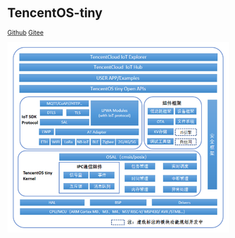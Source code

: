 # TencentOS-tiny 

[Github](https://github.com/OpenAtomFoundation/TencentOS-tiny) [Gitee](https://gitee.com/Tencent/TencentOS-tiny?_from=gitee_search) 

![Architecture](README.assets/TencentOS_tiny_Architecture.png)
